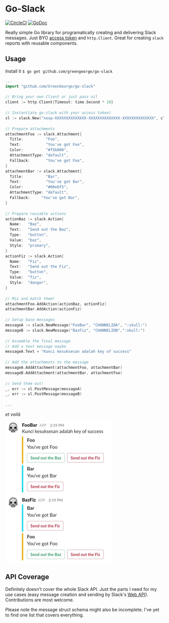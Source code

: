 Go-Slack
========
[![CircleCI](https://circleci.com/gh/GreenGeorge/go-slack/tree/master.svg?style=shield)](https://circleci.com/gh/GreenGeorge/go-slack/tree/master)
[![GoDoc](https://godoc.org/github.com/greengeorge/go-slack?status.svg)](http://godoc.org/github.com/greengeorge/go-slack)

Really simple Go library for programatically creating and delivering Slack messages. Just BYO [access token][2] and `http.Client`. Great for creating `slack` reports with reusable components.

## Usage

Install it `$ go get github.com/greengeorge/go-slack`

```go
...
import "github.com/GreenGeorge/go-slack"

// Bring your own Client or just pass nil
client := http.Client{Timeout: time.Second * 10}

// Instantiate go-slack with your access token)
sl := slack.New("xoxp-XXXXXXXXXXXXXX-XXXXXXXXXXXXXX-XXXXXXXXXXXXXX", client)

// Prepare attachments
attachmentFoo := slack.Attachment{
  Title:          "Foo",
  Text:           "You've got Foo",
  Color:          "#f5b000",
  AttachmentType: "default",
  Fallback:       "You've got Foo",
}
attachmentBar := slack.Attachment{
  Title:          "Bar",
  Text:           "You've got Bar",
  Color:          "#00e6f5",
  AttachmentType: "default",
  Fallback:     "You've got Bar",
}

// Prepare reusable actions
actionBaz := slack.Action{
  Name:   "Baz",
  Text:   "Send out the Baz",
  Type:   "button",
  Value:  "baz",
  Style:  "primary",
}
actionFiz := slack.Action{
  Name:   "Fiz",
  Text:   "Send out the Fiz",
  Type:   "button",
  Value:  "fiz",
  Style:  "danger",
}

// Mix and match them!
attachmentFoo.AddAction(actionBaz, actionFiz)
attachmentBar.AddAction(actionFiz)

// Setup base messages
messageA := slack.NewMessage("FooBar", "CHANNELIDA", ":skull:")
messageB := slack.NewMessage("BazFiz", "CHANNELIDB",":skull:")

// Assemble the final message
// Add a text message maybe
messageA.Text = "Kunci kesuksesan adalah key of success"

// Add the attachments to the message
messageA.AddAttachment(attachmentFoo, attachmentBar)
messageB.AddAttachment(attachmentBar, attachmentFoo)

// Send them out!
_, err := sl.PostMessage(messageA)
_, err := sl.PostMessage(messageB)

...
```

*et voilà*

![Example result][example]

## API Coverage
Definitely doesn't cover the whole Slack API. Just the parts I need for my use cases (easy message creation and sending by Slack's [Web API][1]). Contributions are most welcome.

Please note the message struct schema might also be incomplete. I've yet to find one list that covers everything.

[1]:https://www.google.com
[2]:https://api.slack.com/apps
[example]:example/example-result.jpg
